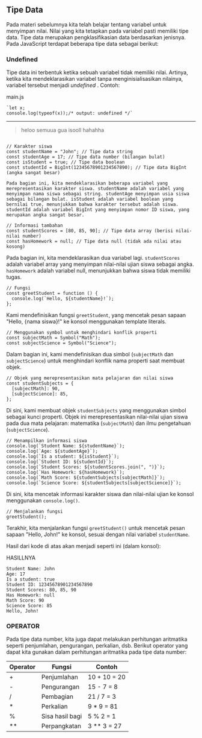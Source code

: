 ## Tipe Data

Pada materi sebelumnya kita telah belajar tentang variabel untuk menyimpan nilai. Nilai yang kita tetapkan pada variabel pasti memiliki tipe data. Tipe data merupakan pengklasifikasian data berdasarkan jenisnya. Pada JavaScript terdapat beberapa tipe data sebagai berikut:

### Undefined

Tipe data ini terbentuk ketika sebuah variabel tidak memiliki nilai. Artinya, ketika kita mendeklarasikan variabel tanpa menginisialisasikan nilainya, variabel tersebut menjadi  *undefined* . Contoh:

main.js

```
`let x;
console.log(typeof(x));/* output: undefined */`
```


---

> heloo semuua gua isooll hahahha

```

// Karakter siswa
const studentName = "John"; // Tipe data string
const studentAge = 17; // Tipe data number (bilangan bulat)
const isStudent = true; // Tipe data boolean
const studentId = BigInt(12345678901234567890); // Tipe data BigInt (angka sangat besar)
```


`Pada bagian ini, kita mendeklarasikan beberapa variabel yang merepresentasikan karakter siswa. studentName adalah variabel yang menyimpan nama siswa sebagai string. studentAge menyimpan usia siswa sebagai bilangan bulat. isStudent adalah variabel boolean yang bernilai true, menunjukkan bahwa karakter tersebut adalah siswa. studentId adalah variabel BigInt yang menyimpan nomor ID siswa, yang merupakan angka sangat besar.`


```
// Informasi tambahan
const studentScores = [80, 85, 90]; // Tipe data array (berisi nilai-nilai number)
const hasHomework = null; // Tipe data null (tidak ada nilai atau kosong)

```


Pada bagian ini, kita mendeklarasikan dua variabel lagi. `studentScores` adalah variabel array yang menyimpan nilai-nilai ujian siswa sebagai angka. `hasHomework` adalah variabel null, menunjukkan bahwa siswa tidak memiliki tugas.

```
// Fungsi
const greetStudent = function () {
  console.log(`Hello, ${studentName}!`);
};

```


Kami mendefinisikan fungsi `greetStudent`, yang mencetak pesan sapaan "Hello, {nama siswa}!" ke konsol menggunakan template literals.

```
// Menggunakan symbol untuk menghindari konflik properti
const subjectMath = Symbol("Math");
const subjectScience = Symbol("Science");
```


Dalam bagian ini, kami mendefinisikan dua simbol (`subjectMath` dan `subjectScience`) untuk menghindari konflik nama properti saat membuat objek.

```
// Objek yang merepresentasikan mata pelajaran dan nilai siswa
const studentSubjects = {
  [subjectMath]: 90,
  [subjectScience]: 85,
};
```


Di sini, kami membuat objek `studentSubjects` yang menggunakan simbol sebagai kunci properti. Objek ini merepresentasikan nilai-nilai ujian siswa pada dua mata pelajaran: matematika (`subjectMath`) dan ilmu pengetahuan (`subjectScience`).


```
// Menampilkan informasi siswa
console.log(`Student Name: ${studentName}`);
console.log(`Age: ${studentAge}`);
console.log(`Is a student: ${isStudent}`);
console.log(`Student ID: ${studentId}`);
console.log(`Student Scores: ${studentScores.join(", ")}`);
console.log(`Has Homework: ${hasHomework}`);
console.log(`Math Score: ${studentSubjects[subjectMath]}`);
console.log(`Science Score: ${studentSubjects[subjectScience]}`);

```

Di sini, kita mencetak informasi karakter siswa dan nilai-nilai ujian ke konsol menggunakan `console.log()`.


```
// Menjalankan fungsi
greetStudent();

```


Terakhir, kita menjalankan fungsi `greetStudent()` untuk mencetak pesan sapaan "Hello, John!" ke konsol, sesuai dengan nilai variabel `studentName`.

Hasil dari kode di atas akan menjadi seperti ini (dalam konsol):


HASILLNYA

```
Student Name: John
Age: 17
Is a student: true
Student ID: 12345678901234567890
Student Scores: 80, 85, 90
Has Homework: null
Math Score: 90
Science Score: 85
Hello, John!

```

### OPERATOR

Pada tipe data number, kita juga dapat melakukan perhitungan aritmatika seperti penjumlahan, pengurangan, perkalian, dsb. Berikut operator yang dapat kita gunakan dalam perhitungan aritmatika pada tipe data number:


| Operator | Fungsi          | Contoh       |
| -------- | --------------- | ------------ |
| +        | Penjumlahan     | 10 + 10 = 20 |
| -        | Pengurangan     | 15 - 7 = 8   |
| /        | Pembagian       | 21 / 7 = 3   |
| *        | Perkalian       | 9 * 9 = 81   |
| %        | Sisa hasil bagi | 5 % 2 = 1    |
| **       | Perpangkatan    | 3 ** 3 = 27  |
